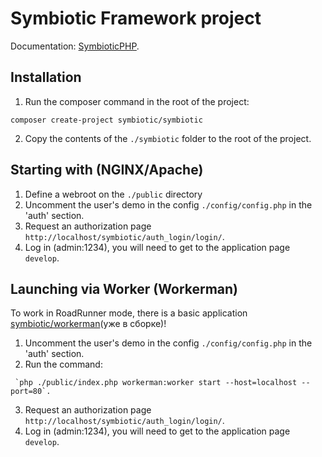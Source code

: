 # Symbiotic Framework project
Documentation: [SymbioticPHP](https://github.com/symbioticphp/full).
## Installation
1. Run the composer command in the root of the project:
```
composer create-project symbiotic/symbiotic
```
2. Copy the contents of the `./symbiotic` folder to the root of the project.


## Starting with (NGINX/Apache)
1. Define a webroot on the `./public` directory
2. Uncomment the user's demo in the config `./config/config.php` in the 'auth' section.
3. Request an authorization page `http://localhost/symbiotic/auth_login/login/`.
4. Log in (admin:1234), you will need to get to the application page `develop`.


## Launching via Worker (Workerman)
To work in RoadRunner mode, there is a basic application [symbiotic/workerman](https://github.com/symbioticphp/workerman)(уже в сборке)!

1. Uncomment the user's demo in the config `./config/config.php` in the 'auth' section.
2. Run the command:
```
 `php ./public/index.php workerman:worker start --host=localhost --port=80`.
```
3. Request an authorization page `http://localhost/symbiotic/auth_login/login/`.
4. Log in (admin:1234), you will need to get to the application page `develop`.
